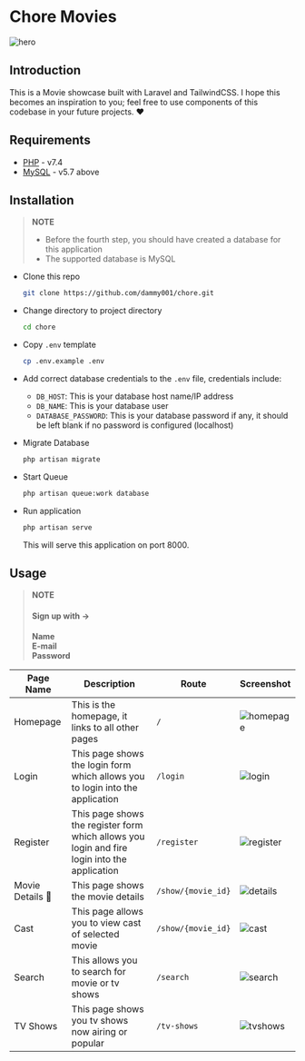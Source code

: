 # Chore Movies

![hero](https://res.cloudinary.com/djwluqv3m/image/upload/v1590980205/choremovies_ikae3r.png)

## Introduction

This is a Movie showcase built with Laravel and TailwindCSS. I hope this becomes an inspiration to you; feel free to use components of this codebase in your future projects. ❤️

## Requirements

* [PHP](https://php.com) -  v7.4
* [MySQL](https://mysql.com) - v5.7 above

## Installation

>**NOTE**</br>
> * Before the fourth step, you should have created a database for this application
> * The supported database is MySQL

* Clone this repo

  ```bash
  git clone https://github.com/dammy001/chore.git
  ```

* Change directory to project directory

  ```bash
  cd chore
  ```

* Copy `.env` template

  ```bash
  cp .env.example .env
  ```

* Add correct database credentials to the `.env` file, credentials include:
  - `DB_HOST`: This is your database host name/IP address
  - `DB_NAME`: This is your database user
  - `DATABASE_PASSWORD`: This is your database password if any, it should be left blank if no password is configured (localhost)

* Migrate Database

  ```bash
  php artisan migrate
  ```

* Start Queue

  ```bash
  php artisan queue:work database
  ```

* Run application

  ```bash
  php artisan serve
  ```

  This will serve this application on port 8000.

## Usage

>**NOTE**</br>
> #### Sign up with -> </br>
> **Name**</br>
> **E-mail**</br>
> **Password**

|  Page Name	|  Description 	|  Route 	|   Screenshot	|
|---	|---	|---	|---	|
|  Homepage	|  This is the homepage, it links to all other pages 	|  `/` 	|   ![homepage](https://res.cloudinary.com/djwluqv3m/image/upload/v1590980205/choremovies_ikae3r.png)	|
|   Login	|   This page shows the login form which allows you to login into the application	|   `/login`	|   ![login](https://res.cloudinary.com/djwluqv3m/image/upload/v1590981001/login_et1nad.png)	|
|  Register	|  This page shows the register form which allows you login and fire login into the application	|  `/register` 	|   ![register](https://res.cloudinary.com/djwluqv3m/image/upload/v1590980991/register_opnohz.png)	|
|   Movie Details 🍶	|   This page shows the movie details	|   `/show/{movie_id}`	|  ![details](https://res.cloudinary.com/djwluqv3m/image/upload/v1590981622/moviedetails_rkqtww.png) 	|
|  Cast	|  This page allows you to view cast of selected movie	|  `/show/{movie_id}` 	|   ![cast](https://res.cloudinary.com/djwluqv3m/image/upload/v1590981634/cast_ekr0wq.png)	|
|   Search  |   This allows you to search for movie or tv shows	|   `/search`	|  ![search](https://res.cloudinary.com/djwluqv3m/image/upload/v1590982244/search_o8j2x2.png) 	|
|   TV Shows	|   This page shows you tv shows now airing or popular 	|  `/tv-shows` 	|  ![tvshows](https://res.cloudinary.com/djwluqv3m/image/upload/v1590982430/tvshows_eepqim.png) 	|
